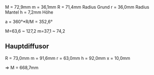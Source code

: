 M = 72,9mm 
m = 36,1mm
R = 71,4mm Radius Grund
r = 36,0mm Radius Mantel
h =  7,2mm Höhe

a = 360°*R/M = 352,6°


M=63,6 ~ 127,2
m=37,1 ~  74,2

## Hauptdiffusor
R = 73,0mm
m = 91,6mm
r = 63,0mm
h = 92,0mm
x = 10,0mm

=> M = 668,7mm
